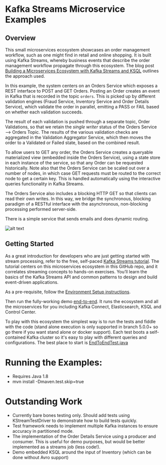 # Kafka Streams Microservice Examples

## Overview

This small microservices ecosystem showcases an order management workflow, such as one might find in retail and online shopping.
It is built using Kafka Streams, whereby business events that describe the order management workflow propagate through this ecosystem.
The blog post [Building a Microservices Ecosystem with Kafka Streams and KSQL](https://www.confluent.io/blog/building-a-microservices-ecosystem-with-kafka-streams-and-ksql/) outlines the approach used.

In this example, the system centers on an Orders Service which exposes a REST interface to POST and GET Orders.
Posting an Order creates an event in Kafka that is recorded in the topic `orders`.
This is picked up by different validation engines (Fraud Service, Inventory Service and Order Details Service), which validate the order in parallel, emitting a PASS or FAIL based on whether each validation succeeds.

The result of each validation is pushed through a separate topic, Order Validations, so that we retain the _single writer_ status of the Orders Service —> Orders Topic.
The results of the various validation checks are aggregated in the Validation Aggregator Service, which then moves the order to a Validated or Failed state, based on the combined result.

To allow users to GET any order, the Orders Service creates a queryable materialized view (embedded inside the Orders Service), using a state store in each instance of the service, so that any Order can be requested historically. Note also that the Orders Service can be scaled out over a number of nodes, in which case GET requests must be routed to the correct node to get a certain key. This is handled automatically using the interactive queries functionality in Kafka Streams.

The Orders Service also includes a blocking HTTP GET so that clients can read their own writes. In this way, we bridge the synchronous, blocking paradigm of a RESTful interface with the asynchronous, non-blocking processing performed server-side.

There is a simple service that sends emails and does dynamic routing.

![alt text](https://www.confluent.io/wp-content/uploads/Screenshot-2017-11-09-12.34.26.png "System Diagram")


## Getting Started

As a great introduction for developers who are just getting started with stream processing, refer to the free, self-paced [Kafka Streams tutorial](https://docs.confluent.io/current/tutorials/examples/microservices-orders/docs/index.html#tutorial-microservices-orders).
The tutorial centers on this microservices ecosystem in this GitHub repo, and it correlates streaming concepts to hands-on exercises.
You’ll learn the basics of the Kafka Streams API and common patterns to design and build event-driven applications.

As a pre-requisite, follow the [Environment Setup instructions](https://docs.confluent.io/current/tutorials/examples/microservices-orders/docs/index.html#environment-setup).

Then run the fully-working demo [end-to-end](https://docs.confluent.io/current/tutorials/examples/microservices-orders/docs/index.html#exercise-0-run-end-to-end-demo).
It runs the ecosystem and all the microservices for you including Kafka Connect, Elasticsearch, KSQL and Control Center.

To play with this ecosystem the simplest way is to run the tests and fiddle with the code (stand alone execution is only supported in branch 5.0.0+ so go there if you want stand alone or docker support). Each test boots a self-contained Kafka cluster so it's easy to play with different queries and configurations. 
The best place to start is [EndToEndTest.java](https://github.com/confluentinc/kafka-streams-examples/blob/7.6.4/src/test/java/io/confluent/examples/streams/microservices/EndToEndTest.java)

# Running the Examples:
* Requires Java 1.8
* mvn install -Dmaven.test.skip=true

# Outstanding Work

- Currently bare bones testing only. Should add tests using KStreamTestDriver to demonstrate how to build tests quickly. 
- Test framework needs to implement multiple Kafka instances to ensure accuracy in partitioned mode. 
- The implementation of the Order Details Service using a producer and consumer. This is useful for demo purposes, but would be better implemented as a streams job (less code!). 
- Demo embedded KSQL around the input of Inventory (which can be done without Avro support)
